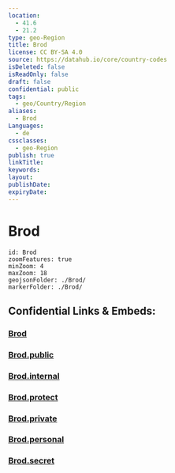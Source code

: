```yaml
---
location:
  - 41.6
  - 21.2
type: geo-Region
title: Brod
license: CC BY-SA 4.0
source: https://datahub.io/core/country-codes
isDeleted: false
isReadOnly: false
draft: false
confidential: public
tags:
  - geo/Country/Region
aliases:
  - Brod
Languages:
  - de
cssclasses:
  - geo-Region
publish: true
linkTitle:
keywords:
layout:
publishDate:
expiryDate:
---
```


# Brod

```leaflet
id: Brod
zoomFeatures: true 
minZoom: 4 
maxZoom: 18
geojsonFolder: ./Brod/
markerFolder: ./Brod/
```


## Confidential Links & Embeds: 

### [Brod](/_Standards/Earth/Continent/Europe/Europe~South/Macedonia~North/Municipalities~Macedonia/Brod.md) 

### [Brod.public](/_public/Earth/Continent/Europe/Europe~South/Macedonia~North/Municipalities~Macedonia/Brod.public.md) 

### [Brod.internal](/_internal/Earth/Continent/Europe/Europe~South/Macedonia~North/Municipalities~Macedonia/Brod.internal.md) 

### [Brod.protect](/_protect/Earth/Continent/Europe/Europe~South/Macedonia~North/Municipalities~Macedonia/Brod.protect.md) 

### [Brod.private](/_private/Earth/Continent/Europe/Europe~South/Macedonia~North/Municipalities~Macedonia/Brod.private.md) 

### [Brod.personal](/_personal/Earth/Continent/Europe/Europe~South/Macedonia~North/Municipalities~Macedonia/Brod.personal.md) 

### [Brod.secret](/_secret/Earth/Continent/Europe/Europe~South/Macedonia~North/Municipalities~Macedonia/Brod.secret.md)

